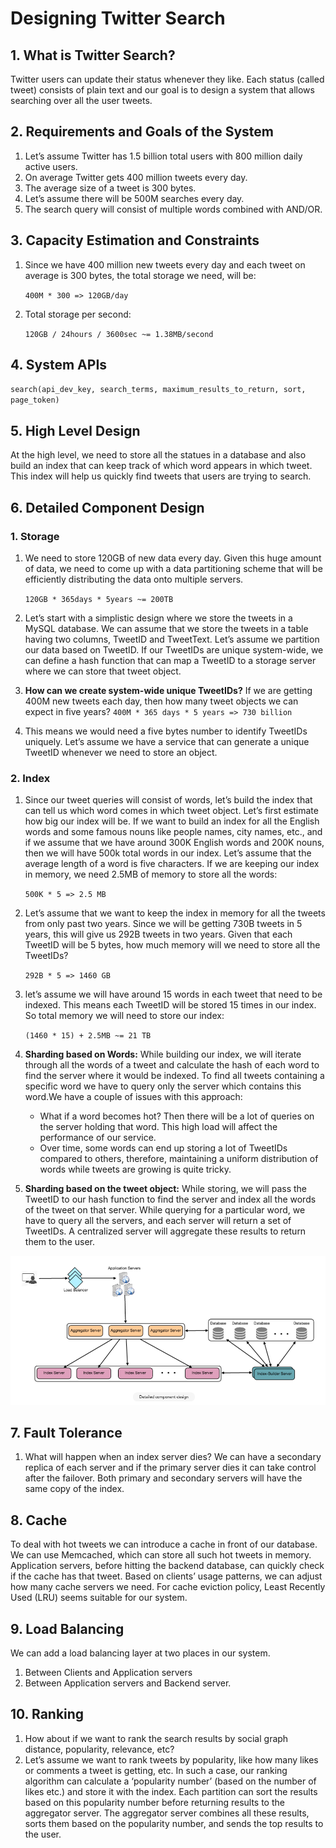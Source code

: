 # Designing Twitter Search

## 1. What is Twitter Search?
Twitter users can update their status whenever they like. Each status (called tweet) consists of plain text and our goal is to design a system that allows searching over all the user tweets.

## 2. Requirements and Goals of the System
1. Let’s assume Twitter has 1.5 billion total users with 800 million daily active users.
2. On average Twitter gets 400 million tweets every day.
3. The average size of a tweet is 300 bytes.
4. Let’s assume there will be 500M searches every day.
5. The search query will consist of multiple words combined with AND/OR.

## 3. Capacity Estimation and Constraints
1. Since we have 400 million new tweets every day and each tweet on average is 300 bytes, the total storage we need, will be:

	`400M * 300 => 120GB/day`

2. Total storage per second:

	`120GB / 24hours / 3600sec ~= 1.38MB/second`

## 4. System APIs
`search(api_dev_key, search_terms, maximum_results_to_return, sort, page_token)`

## 5. High Level Design
At the high level, we need to store all the statues in a database and also build an index that can keep track of which word appears in which tweet. This index will help us quickly find tweets that users are trying to search.

## 6. Detailed Component Design

### 1. Storage

1. We need to store 120GB of new data every day. Given this huge amount of data, we need to come up with a data partitioning scheme that will be efficiently distributing the data onto multiple servers.

	`120GB * 365days * 5years ~= 200TB`

2. Let’s start with a simplistic design where we store the tweets in a MySQL database. We can assume that we store the tweets in a table having two columns, TweetID and TweetText. Let’s assume we partition our data based on TweetID. If our TweetIDs are unique system-wide, we can define a hash function that can map a TweetID to a storage server where we can store that tweet object.

3. __How can we create system-wide unique TweetIDs?__ If we are getting 400M new tweets each day, then how many tweet objects we can expect in five years?
	`400M * 365 days * 5 years => 730 billion`
4. This means we would need a five bytes number to identify TweetIDs uniquely. Let’s assume we have a service that can generate a unique TweetID whenever we need to store an object.

### 2. Index
1. Since our tweet queries will consist of words, let’s build the index that can tell us which word comes in which tweet object. Let’s first estimate how big our index will be. If we want to build an index for all the English words and some famous nouns like people names, city names, etc., and if we assume that we have around 300K English words and 200K nouns, then we will have 500k total words in our index. Let’s assume that the average length of a word is five characters. If we are keeping our index in memory, we need 2.5MB of memory to store all the words:
	
	`500K * 5 => 2.5 MB`

2. Let’s assume that we want to keep the index in memory for all the tweets from only past two years. Since we will be getting 730B tweets in 5 years, this will give us 292B tweets in two years. Given that each TweetID will be 5 bytes, how much memory will we need to store all the TweetIDs?

	`292B * 5 => 1460 GB`

3. let’s assume we will have around 15 words in each tweet that need to be indexed. This means each TweetID will be stored 15 times in our index. So total memory we will need to store our index:

	`(1460 * 15) + 2.5MB ~= 21 TB`

4. __Sharding based on Words:__ While building our index, we will iterate through all the words of a tweet and calculate the hash of each word to find the server where it would be indexed. To find all tweets containing a specific word we have to query only the server which contains this word.We have a couple of issues with this approach:
	* What if a word becomes hot? Then there will be a lot of queries on the server holding that word. This high load will affect the performance of our service.
	* Over time, some words can end up storing a lot of TweetIDs compared to others, therefore, maintaining a uniform distribution of words while tweets are growing is quite tricky.
	
5. __Sharding based on the tweet object:__ While storing, we will pass the TweetID to our hash function to find the server and index all the words of the tweet on that server. While querying for a particular word, we have to query all the servers, and each server will return a set of TweetIDs. A centralized server will aggregate these results to return them to the user.

![Detailed Component Design](https://raw.githubusercontent.com/rajpootmohan/learning/master/images/twitter_search_detailed_design.png)

## 7. Fault Tolerance
1. What will happen when an index server dies? We can have a secondary replica of each server and if the primary server dies it can take control after the failover. Both primary and secondary servers will have the same copy of the index.

## 8. Cache
To deal with hot tweets we can introduce a cache in front of our database. We can use Memcached, which can store all such hot tweets in memory. Application servers, before hitting the backend database, can quickly check if the cache has that tweet. Based on clients’ usage patterns, we can adjust how many cache servers we need. For cache eviction policy, Least Recently Used (LRU) seems suitable for our system.

## 9. Load Balancing
We can add a load balancing layer at two places in our system.
1. Between Clients and Application servers
2. Between Application servers and Backend server.

## 10. Ranking
1. How about if we want to rank the search results by social graph distance, popularity, relevance, etc?
2. Let’s assume we want to rank tweets by popularity, like how many likes or comments a tweet is getting, etc. In such a case, our ranking algorithm can calculate a ‘popularity number’ (based on the number of likes etc.) and store it with the index. Each partition can sort the results based on this popularity number before returning results to the aggregator server. The aggregator server combines all these results, sorts them based on the popularity number, and sends the top results to the user.
